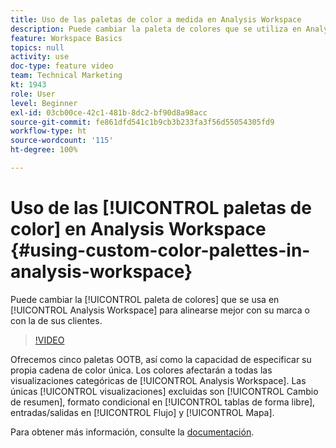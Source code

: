 ```yaml
---
title: Uso de las paletas de color a medida en Analysis Workspace
description: Puede cambiar la paleta de colores que se utiliza en Analysis Workspace para que se ajuste mejor a su marca o a la de sus clientes.
feature: Workspace Basics
topics: null
activity: use
doc-type: feature video
team: Technical Marketing
kt: 1943
role: User
level: Beginner
exl-id: 03cb00ce-42c1-481b-8dc2-bf90d8a98acc
source-git-commit: fe861dfd541c1b9cb3b233fa3f56d55054305fd9
workflow-type: ht
source-wordcount: '115'
ht-degree: 100%

---
```


# Uso de las [!UICONTROL paletas de color] en Analysis Workspace {#using-custom-color-palettes-in-analysis-workspace}

Puede cambiar la [!UICONTROL paleta de colores] que se usa en [!UICONTROL Analysis Workspace] para alinearse mejor con su marca o con la de sus clientes.

>[!VIDEO](https://video.tv.adobe.com/v/23876/?quality=12)

Ofrecemos cinco paletas OOTB, así como la capacidad de especificar su propia cadena de color única. Los colores afectarán a todas las visualizaciones categóricas de [!UICONTROL Analysis Workspace]. Las únicas [!UICONTROL visualizaciones] excluidas son [!UICONTROL Cambio de resumen], formato condicional en [!UICONTROL tablas de forma libre], entradas/salidas en [!UICONTROL Flujo] y [!UICONTROL Mapa].

Para obtener más información, consulte la [documentación](https://experienceleague.adobe.com/docs/analytics/analyze/analysis-workspace/build-workspace-project/color-palettes.html?lang=es).
